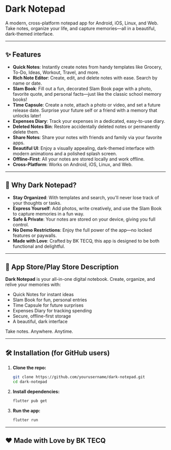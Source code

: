 # Dark Notepad

A modern, cross-platform notepad app for Android, iOS, Linux, and Web. Take notes, organize your life, and capture memories—all in a beautiful, dark-themed interface.

---

## ✨ Features

- **Quick Notes**: Instantly create notes from handy templates like Grocery, To-Do, Ideas, Workout, Travel, and more.
- **Rich Note Editor**: Create, edit, and delete notes with ease. Search by name or date.
- **Slam Book**: Fill out a fun, decorated Slam Book page with a photo, favorite quote, and personal facts—just like the classic school memory books!
- **Time Capsule**: Create a note, attach a photo or video, and set a future release date. Surprise your future self or a friend with a memory that unlocks later!
- **Expenses Diary**: Track your expenses in a dedicated, easy-to-use diary.
- **Deleted Notes Bin**: Restore accidentally deleted notes or permanently delete them.
- **Share Notes**: Share your notes with friends and family via your favorite apps.
- **Beautiful UI**: Enjoy a visually appealing, dark-themed interface with modern animations and a polished splash screen.
- **Offline-First**: All your notes are stored locally and work offline.
- **Cross-Platform**: Works on Android, iOS, Linux, and Web.

---

## 🚀 Why Dark Notepad?

- **Stay Organized**: With templates and search, you'll never lose track of your thoughts or tasks.
- **Express Yourself**: Add photos, write creatively, and use the Slam Book to capture memories in a fun way.
- **Safe & Private**: Your notes are stored on your device, giving you full control.
- **No Demo Restrictions**: Enjoy the full power of the app—no locked features or paywalls.
- **Made with Love**: Crafted by BK TECQ, this app is designed to be both functional and delightful.

---

## 📲 App Store/Play Store Description

**Dark Notepad** is your all-in-one digital notebook. Create, organize, and relive your memories with:
- Quick Notes for instant ideas
- Slam Book for fun, personal entries
- Time Capsule for future surprises
- Expenses Diary for tracking spending
- Secure, offline-first storage
- A beautiful, dark interface

Take notes. Anywhere. Anytime.

---

## 🛠️ Installation (for GitHub users)

1. **Clone the repo:**
   ```sh
   git clone https://github.com/yourusername/dark-notepad.git
   cd dark-notepad
   ```
2. **Install dependencies:**
   ```sh
   flutter pub get
   ```
3. **Run the app:**
   ```sh
   flutter run
   ```

---

## ❤️ Made with Love by BK TECQ

